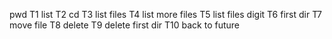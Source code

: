 pwd T1 list T2 cd T3 list files T4 list more files T5 list files digit T6 first dir T7 move file T8 delete T9 delete first dir T10 back to future

